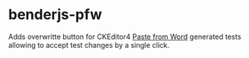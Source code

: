 # benderjs-pfw

Adds overwritte button for CKEditor4 [Paste from Word](https://ckeditor.com/cke4/addon/pastefromword) generated tests allowing to accept test changes by a single click.
